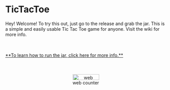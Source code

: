 # TicTacToe
Hey!  Welcome!  To try this out, just go to the release and grab the jar.  This is a simple and easily usable Tic Tac Toe game for anyone.  Visit the wiki for more info.

<br/>
<br/>
<a href="https://github.com/bobdabiulder/TicTacToe/wiki/How-to-play-(Using-the-.jar)">**To learn how to run the jar, click here for more info.**</a>
<br/>
<br/>
<br/>
<br/>

<!-- Start of SimpleHitCounter Code -->
<div align="center"><a href="http://www.simplehitcounter.com" target="_blank"><img src="http://simplehitcounter.com/hit.php?uid=2246917&f=16711680&b=0" border="0" height="18" width="83" alt="web counter"></a><br><a href="http://www.simplehitcounter.com" target="_blank" style="text-decoration:none;">web counter</a></div>
<!-- End of SimpleHitCounter Code -->

